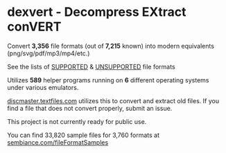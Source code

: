 # dexvert - **D**ecompress **EX**tract con**VERT**
Convert **3,356** file formats (out of **7,215** known) into modern equivalents (png/svg/pdf/mp3/mp4/etc.)

See the lists of [SUPPORTED](SUPPORTED.md) & [UNSUPPORTED](UNSUPPORTED.md) file formats

Utilizes **589** helper programs running on **6** different operating systems under various emulators.

[discmaster.textfiles.com](http://discmaster.textfiles.com/) utilizes this to convert and extract old files. If you find a file that does not convert properly, submit an issue.

This project is not currently ready for public use.

You can find 33,820 sample files for 3,760 formats at [sembiance.com/fileFormatSamples](https://sembiance.com/fileFormatSamples/)
